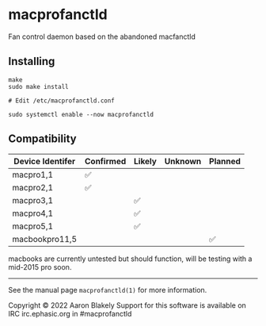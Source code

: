 # macprofanctld 
Fan control daemon based on the abandoned macfanctld

## Installing
    make
    sudo make install
    
    # Edit /etc/macprofanctld.conf
    
    sudo systemctl enable --now macprofanctld


## Compatibility

| Device Identifer  | Confirmed | Likely    | Unknown | Planned |
|-------------------|-----------|-----------|---------|---------|
| macpro1,1         |✅          |           |         |         |
| macpro2,1         |✅          |           |         |         |
| macpro3,1         |           |✅          |         |         |
| macpro4,1         |           |✅          |         |         |
| macpro5,1         |           |✅          |         |         |
| macbookpro11,5    |           |           |         |✅        |

macbooks are currently untested but should function, will be testing with a mid-2015 pro soon.

---
See the manual page `macprofanctld(1)` for more information.

Copyright &copy; 2022 Aaron Blakely
Support for this software is available on IRC irc.ephasic.org in #macprofanctld
